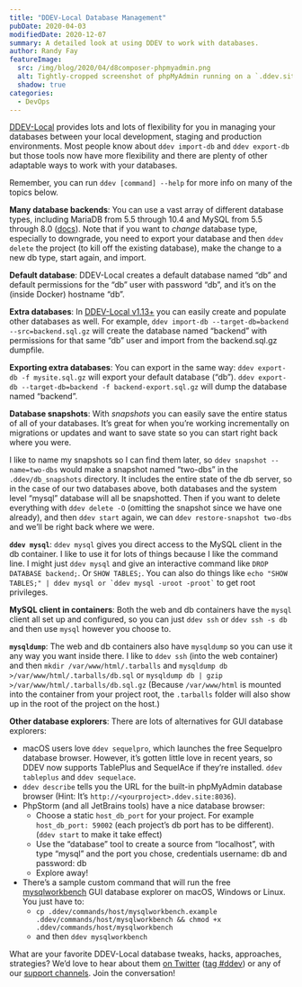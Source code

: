 ```yaml
---
title: "DDEV-Local Database Management"
pubDate: 2020-04-03
modifiedDate: 2020-12-07
summary: A detailed look at using DDEV to work with databases.
author: Randy Fay
featureImage:
  src: /img/blog/2020/04/d8composer-phpmyadmin.png
  alt: Tightly-cropped screenshot of phpMyAdmin running on a `.ddev.site` domain in a browser window
  shadow: true
categories:
  - DevOps
---
```


[DDEV-Local](http://github.com/ddev/ddev) provides lots and lots of flexibility for you in managing your databases between your local development, staging and production environments. Most people know about `ddev import-db` and `ddev export-db` but those tools now have more flexibility and there are plenty of other adaptable ways to work with your databases.

Remember, you can run `ddev [command] --help` for more info on many of the topics below.

**Many database backends**: You can use a vast array of different database types, including MariaDB from 5.5 through 10.4 and MySQL from 5.5 through 8.0 ([docs](https://ddev.readthedocs.io/en/stable/users/extend/database%5Ftypes/#database-server-types)). Note that if you want to _change_ database type, especially to downgrade, you need to export your database and then `ddev delete` the project (to kill off the existing database), make the change to a new db type, start again, and import.

**Default database**: DDEV-Local creates a default database named “db” and default permissions for the “db” user with password “db”, and it’s on the (inside Docker) hostname “db”.

**Extra databases**: In [DDEV-Local v1.13+](https://github.com/ddev/ddev/releases) you can easily create and populate other databases as well. For example, `ddev import-db --target-db=backend --src=backend.sql.gz` will create the database named “backend” with permissions for that same “db” user and import from the backend.sql.gz dumpfile.

**Exporting extra databases**: You can export in the same way: `ddev export-db -f mysite.sql.gz` will export your default database (“db”). `ddev export-db --target-db=backend -f backend-export.sql.gz` will dump the database named “backend”.

**Database snapshots**: With _snapshots_ you can easily save the entire status of all of your databases. It’s great for when you’re working incrementally on migrations or updates and want to save state so you can start right back where you were.

I like to name my snapshots so I can find them later, so `ddev snapshot --name=two-dbs` would make a snapshot named “two-dbs” in the `.ddev/db_snapshots` directory. It includes the entire state of the db server, so in the case of our two databases above, both databases and the system level “mysql” database will all be snapshotted. Then if you want to delete everything with `ddev delete -O` (omitting the snapshot since we have one already), and then `ddev start` again, we can `ddev restore-snapshot two-dbs` and we’ll be right back where we were.

**`ddev mysql`**: `ddev mysql` gives you direct access to the MySQL client in the db container. I like to use it for lots of things because I like the command line. I might just `ddev mysql` and give an interactive command like `DROP DATABASE backend;`. Or `SHOW TABLES;`. You can also do things like `` echo "SHOW TABLES;" | ddev mysql or `ddev mysql -uroot -proot` `` to get root privileges.

**MySQL client in containers**: Both the web and db containers have the `mysql` client all set up and configured, so you can just `ddev ssh` or `ddev ssh -s db` and then use `mysql` however you choose to.

**`mysqldump`**: The web and db containers also have `mysqldump` so you can use it any way you want inside there. I like to `ddev ssh` (into the web container) and then `mkdir /var/www/html/.tarballs` and `mysqldump db >/var/www/html/.tarballs/db.sql` or `mysqldump db | gzip >/var/www/html/.tarballs/db.sql.gz` (Because `/var/www/html` is mounted into the container from your project root, the `.tarballs` folder will also show up in the root of the project on the host.)

**Other database explorers**: There are lots of alternatives for GUI database explorers:

- macOS users love `ddev sequelpro`, which launches the free Sequelpro database browser. However, it’s gotten little love in recent years, so DDEV now supports TablePlus and SequelAce if they’re installed. `ddev tableplus` and `ddev sequelace`.
- `ddev describe` tells you the URL for the built-in phpMyAdmin database browser (Hint: It’s `http://<yourproject>.ddev.site:8036`).
- PhpStorm (and all JetBrains tools) have a nice database browser:
  - Choose a static `host_db_port` for your project. For example `host_db_port: 59002` (each project’s db port has to be different). (`ddev start` to make it take effect)
  - Use the “database” tool to create a source from “localhost”, with type “mysql” and the port you chose, credentials username: db and password: db
  - Explore away!
- There’s a sample custom command that will run the free [mysqlworkbench](https://dev.mysql.com/downloads/workbench/) GUI database explorer on macOS, Windows or Linux. You just have to:
  - `cp .ddev/commands/host/mysqlworkbench.example .ddev/commands/host/mysqlworkbench && chmod +x .ddev/commands/host/mysqlworkbench`
  - and then `ddev mysqlworkbench`

What are your favorite DDEV-Local database tweaks, hacks, approaches, strategies? We’d love to hear about them [on Twitter](https://twitter.com/ddev) ([tag #ddev](https://twitter.com/hashtag/ddev?src=hashtag%5Fclick)) or any of our [support channels](https://ddev.readthedocs.io/en/stable/#support). Join the conversation!
